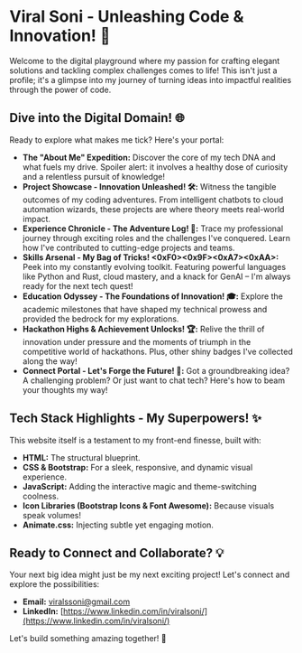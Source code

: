 # Viral Soni - Unleashing Code & Innovation! 🚀

Welcome to the digital playground where my passion for crafting elegant solutions and tackling complex challenges comes to life! This isn't just a profile; it's a glimpse into my journey of turning ideas into impactful realities through the power of code.

## Dive into the Digital Domain! 🌐

Ready to explore what makes me tick? Here's your portal:

- **The "About Me" Expedition:** Discover the core of my tech DNA and what fuels my drive. Spoiler alert: it involves a healthy dose of curiosity and a relentless pursuit of knowledge!
- **Project Showcase - Innovation Unleashed! 🛠️:** Witness the tangible outcomes of my coding adventures. From intelligent chatbots to cloud automation wizards, these projects are where theory meets real-world impact.
- **Experience Chronicle - The Adventure Log! 📜:** Trace my professional journey through exciting roles and the challenges I've conquered. Learn how I've contributed to cutting-edge projects and teams.
- **Skills Arsenal - My Bag of Tricks! <0xF0><0x9F><0xA7><0xAA>️:** Peek into my constantly evolving toolkit. Featuring powerful languages like Python and Rust, cloud mastery, and a knack for GenAI – I'm always ready for the next tech quest!
- **Education Odyssey - The Foundations of Innovation! 🎓:** Explore the academic milestones that have shaped my technical prowess and provided the bedrock for my explorations.
- **Hackathon Highs & Achievement Unlocks! 🏆:** Relive the thrill of innovation under pressure and the moments of triumph in the competitive world of hackathons. Plus, other shiny badges I've collected along the way!
- **Connect Portal - Let's Forge the Future! 🤝:** Got a groundbreaking idea? A challenging problem? Or just want to chat tech? Here's how to beam your thoughts my way!

## Tech Stack Highlights - My Superpowers! ✨

This website itself is a testament to my front-end finesse, built with:

- **HTML:** The structural blueprint.
- **CSS & Bootstrap:** For a sleek, responsive, and dynamic visual experience.
- **JavaScript:** Adding the interactive magic and theme-switching coolness.
- **Icon Libraries (Bootstrap Icons & Font Awesome):** Because visuals speak volumes!
- **Animate.css:** Injecting subtle yet engaging motion.

## Ready to Connect and Collaborate? 💡

Your next big idea might just be my next exciting project! Let's connect and explore the possibilities:

- **Email:** viralssoni@gmail.com
- **LinkedIn:** [https://www.linkedin.com/in/viralsoni/](https://www.linkedin.com/in/viralsoni/)

Let's build something amazing together! 🚀
